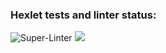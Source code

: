 ### Hexlet tests and linter status:
![Super-Linter](https://github.com/Evglit/python-project-lvl1/workflows/Super-Linter/badge.svg)
<a href="https://codeclimate.com/github/Evglit/python-project-lvl1"><img src="https://api.codeclimate.com/v1/badges/a99a88d28ad37a79dbf6/maintainability" /></a>
